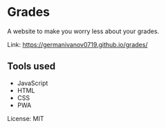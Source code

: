 # Grades

A website to make you worry less about your grades.

Link: https://germanivanov0719.github.io/grades/

## Tools used
- JavaScript
- HTML
- CSS
- PWA


License: MIT
